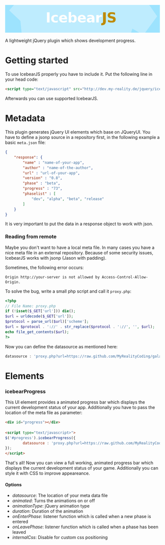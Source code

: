 ![icebearJS](icebearjs-head.png)

A lightweight jQuery plugin which shows development progress.

Getting started
===

To use IcebearJS properly you have to include it. Put the following line in your head code:

```html
<script type="text/javascript" src="http://dev.my-reality.de/jquery/icebearjs/1.0/jquery.icebearjs.min.js"></script>
```

Afterwards you can use supported IcebearJS.

Metadata
===

This plugin generates jQuery UI elements which base on JQueryUI. You have to define a jsonp source in a repository first, in the following example a basic ```meta.json``` file:

```json
{
    "response": {
        "name" : "name-of-your-app",
        "author" : "name-of-the-author",
        "url" : "url-of-your-app",
        "version" : "0.8",
        "phase" : "beta",
        "progress" : "73",
        "phaselist" : [
            "dev", "alpha", "beta", "release"
        ]
    }
}
```

It is very important to put the data in a response object to work with json. 

### Reading from remote

Maybe you don't want to have a local meta file. In many cases you have a nice meta file in an external repository. Because of some security issues, IcebearJS works with jsonp (Jason with padding).

Sometimes, the following error occurs:

```text
Origin http://your-server is not allowed by Access-Control-Allow-Origin.
```

To solve the bug, write a small php script and call it ```proxy.php```:
```php
<?php
// File Name: proxy.php
if (!isset($_GET['url'])) die();
$url = urldecode($_GET['url']);
$protocol = parse_url($url)['scheme'];
$url = $protocol . '://' . str_replace($protocol . '://', '', $url);
echo file_get_contents($url);
?>
```

Now you can define the datasource as mentioned here:
```javascript
datasource : 'proxy.php?url=https://raw.github.com/MyRealityCoding/galacticum/master/res/meta.json'
```

Elements
===

### icebearProgress

This UI element provides a animated progress bar which displays the current development status of your app. Additionally you have to pass the location of the meta file as parameter:

```html
<div id="progress"></div>

<script type="text/javascript>">
$('#progress').icebearProgress({
        datasource : 'proxy.php?url=https://raw.github.com/MyRealityCoding/galacticum/master/res/meta.json'
});
</script>
```
That's all! Now you can view a full working, animated progress bar which displays the current development status of your game. Additionally you can style it with CSS to improve appeareance.

#### Options

 * *datasource*: The location of your meta data file
 * *animated*: Turns the animations on or off
 * *animationType*: jQuery animation type
 * *duration*: Duration of the animation
 * *onEnterPhase*: listener function which is called when a new phase is entered
 * *onLeavePhase*: listener function which is called when a phase has been leaved
 * *internalCss*: Disable for custom css positioning


